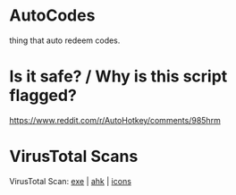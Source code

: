 # AutoCodes
thing that auto redeem codes.

# Is it safe? / Why is this script flagged?

https://www.reddit.com/r/AutoHotkey/comments/985hrm

# VirusTotal Scans

VirusTotal Scan: [exe](https://www.virustotal.com/gui/file/c90095a84046eceb4ae11cc3109aa66bb55d59c53c5595da96be6dc06314788d) | [ahk](https://www.virustotal.com/gui/file/8b81c2f14ea770e660c610e1e4c0fe95d30553437d18152c951422659badac3d) | [icons](https://www.virustotal.com/gui/file/a6f961d73675aed9bdde732da02c196180ace664edc103b37fb15bb68d18b273)
